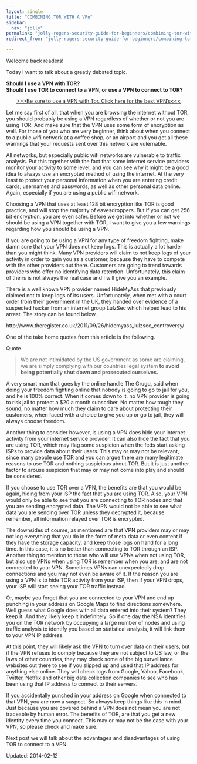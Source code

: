 ```yaml
---
layout: single
title: "COMBINING TOR WITH A VPn"
sidebar:
  nav: "jolly"
permalink: "jolly-rogers-security-guide-for-beginners/combining-tor-with-a-vpn/"
redirect_from: "jolly-rogers-security-guide-for-beginners/combining-tor-with-a-vpn"

---
```



<p>Welcome back readers!</p>
<p>Today I want to talk about a greatly debated topic.</p>
<p><strong>Should I use a VPN with TOR?</strong><br />
<strong>Should I use TOR to connect to a VPN, or use a VPN to connect to TOR?</strong></p>
<p style="text-align: center;"><a href="/vpn-comparison-chart/">&gt;&gt;&gt;Be sure to use a VPN with Tor. Click here for the best VPN’s&lt;&lt;&lt;</a></p>
<p>Let me say first of all, that when you are browsing the internet without TOR, you should probably be using a VPN regardless of whether or not you are using TOR. And make sure that the VPN uses some form of encryption as well. For those of you who are very beginner, think about when you connect to a public wifi network at a coffee shop, or an airport and you get all these warnings that your requests sent over this network are vulernable.</p>
<p>All networks, but especially public wifi networks are vulnerable to traffic analysis. Put this together with the fact that some internet service providers monitor your activity to some level, and you can see why it might be a good idea to always use an encrypted method of using the internet. At the very least to protect your personal information when you are entering credit cards, usernames and passwords, as well as other personal data online. Again, especially if you are using a public wifi network.</p>
<p>Choosing a VPN that uses at least 128 bit encryption like TOR is good practice, and will stop the majority of eavesdroppers. But if you can get 256 bit encryption, you are even safer. Before we get into whether or not we should be using a VPN together with TOR, I want to give you a few warnings regarding how you should be using a VPN.</p>
<p>If you are going to be using a VPN for any type of freedom fighting, make damn sure that your VPN does not keep logs. This is actually a lot harder than you might think. Many VPN providers will claim to not keep logs of your activity in order to gain you as a customer, because they have to compete with the other providers out there. Customers are going to trend towards providers who offer no identifying data retention. Unfortunately, this claim of theirs is not always the real case and I will give you an example.</p>
<p>There is a well known VPN provider named HideMyAss that previously claimed not to keep logs of its users. Unfortunately, when met with a court order from their government in the UK, they handed over evidence of a suspected hacker from an internet group LulzSec which helped lead to his arrest. The story can be found below.</p>
<p>http://www.theregister.co.uk/2011/09/26/hidemyass_lulzsec_controversy/</p>
<p>One of the take home quotes from this article is the following.</p>
<div>
<div>Quote</div>
</div>
<blockquote><p>We are not intimidated by the US government as some are claiming, we are simply complying with our countries legal system <strong>to avoid being potentially shut down and prosecuted ourselves.</strong></p></blockquote>
<p>A very smart man that goes by the online handle The Grugq, said when doing your freedom fighting online that nobody is going to go to jail for you, and he is 100% correct. When it comes down to it, no VPN provider is going to risk jail to protect a $20 a month subscriber. No matter how tough they sound, no matter how much they claim to care about protecting their customers, when faced with a choice to give you up or go to jail, they will always choose freedom.</p>
<p>Another thing to consider however, is using a VPN does hide your internet activity from your internet service provider. It can also hide the fact that you are using TOR, which may flag some suspicion when the feds start asking ISPs to provide data about their users. This may or may not be relevant, since many people use TOR and you can argue there are many legitimate reasons to use TOR and nothing suspicious about TOR. But it is just another factor to arouse suspicion that may or may not come into play and should be considered.</p>
<p>If you choose to use TOR over a VPN, the benefits are that you would be again, hiding from your ISP the fact that you are using TOR. Also, your VPN would only be able to see that you are connecting to TOR nodes and that you are sending encrypted data. The VPN would not be able to see what data you are sending over TOR unless they decrypted it, because remember, all information relayed over TOR is encrypted.</p>
<p>The downsides of course, as mentioned are that VPN providers may or may not log everything that you do in the form of meta data or even content if they have the storage capacity, and keep those logs on hand for a long time. In this case, it is no better than connecting to TOR through an ISP. Another thing to mention to those who will use VPNs when not using TOR, but also use VPNs when using TOR is remember when you are, and are not connected to your VPN. Sometimes VPNs can unexpectedly drop connections and you may not even be aware of it. If the reason you are using a VPN is to hide TOR activity from your ISP, then if your VPN drops, your ISP will start seeing your TOR traffic instead.</p>
<p>Or, maybe you forget that you are connected to your VPN and end up punching in your address on Google Maps to find directions somewhere. Well guess what Google does with all data entered into their system? They keep it. And they likely keep it indefinitely. So if one day the NSA identifies you on the TOR network by occupying a large number of nodes and using traffic analysis to identify you based on statistical analysis, it will link them to your VPN IP address.</p>
<p>At this point, they will likely ask the VPN to turn over data on their users, but if the VPN refuses to comply because they are not subject to US law, or the laws of other countries, they may check some of the big surveillance websites out there to see if you slipped up and used that IP address for anything else online. They will check logs from Google, Yahoo, Facebook, Twitter, Netflix and other big data collection companies to see who has been using that IP address to connect to their servers.</p>
<p>If you accidentally punched in your address on Google when connected to that VPN, you are now a suspect. So always keep things like this in mind. Just because you are covered behind a VPN does not mean you are not traceable by human error. The benefits of TOR, are that you get a new identity every time you connect. This may or may not be the case with your VPN, so please check and make sure.</p>
<p>Next post we will talk about the advantages and disadvantages of using TOR to connect to a VPN.</p>

Updated: 2014-02-12

